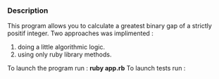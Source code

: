 ### Description
This program allows you to calculate a greatest binary gap of a strictly positif integer. 
Two approaches was implimented :
1. doing a little algorithmic logic.
2. using only ruby library methods.

To launch the program run : **ruby app.rb**
To launch tests run :
